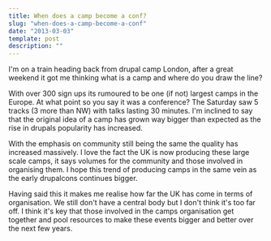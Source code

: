 ```yaml
---
title: When does a camp become a conf?
slug: "when-does-a-camp-become-a-conf"
date: "2013-03-03"
template: post
description: ""
---
```

I'm on a train heading back from drupal camp London, after a great weekend it got me thinking what is a camp and where do you draw the line?

With over 300 sign ups its rumoured to be one (if not) largest camps in the Europe. At what point so you say it was a conference? The Saturday saw 5 tracks (3 more than NW) with talks lasting 30 minutes. I'm inclined to say that the original idea of a camp has grown way bigger than expected as the rise in drupals popularity has increased.

With the emphasis on community still being the same the quality has increased massively. I love the fact the UK is now producing these large scale camps, it says volumes for the community and those involved in organising them. I hope this trend of producing camps in the same vein as the early drupalcons continues bigger.

Having said this it makes me realise how far the UK has come in terms of organisation. We still don't have a central body but I don't think it's too far off. I think it's key that those involved in the camps organisation get together and pool resources to make these events bigger and better over the next few years.
